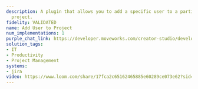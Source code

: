 ```yaml
---
description: A plugin that allows you to add a specific user to a particular Jira
  project.
fidelity: VALIDATED
name: Add User to Project
num_implementations: 1
purple_chat_link: https://developer.moveworks.com/creator-studio/developer-tools/purple-chat-builder/?workspace=%7B%22title%22%3A%22My+Workspace%22%2C%22botSettings%22%3A%7B%7D%2C%22mocks%22%3A%5B%7B%22id%22%3A6991%2C%22title%22%3A%22Mock+1%22%2C%22transcript%22%3A%7B%22settings%22%3A%7B%22colorStyle%22%3A%22LIGHT%22%2C%22startTime%22%3A%2211%3A43+AM%22%2C%22defaultPerson%22%3A%22GWEN%22%2C%22editable%22%3Atrue%7D%2C%22messages%22%3A%5B%7B%22from%22%3A%22USER%22%2C%22text%22%3A%22%3Cp%3ECan+I+add+Brett+to+the+project+we%27re+working+on+-+Project+Galaxy%3F%3C%2Fp%3E%22%7D%2C%7B%22from%22%3A%22BOT%22%2C%22text%22%3A%22Sure%21+Just+to+confirm%2C+is+the+project+you%27re+referring+to+%27Galaxy+Exploration%27+in+Jira%3F%22%7D%2C%7B%22from%22%3A%22USER%22%2C%22text%22%3A%22Yes%2C+that%27s+the+one.%22%7D%2C%7B%22from%22%3A%22ANNOTATION%22%2C%22text%22%3A%22%3Cp%3E%E2%9C%85+Working+on+%3Cb%3EAdd+Brett+To+Project+Galaxy%3C%2Fb%3E%3Cbr%3E%E2%8F%B3+Calling+Plugin%3Cb%3E+Add+User+To+Project+on+Jira%3C%2Fb%3E%3C%2Fp%3E%22%7D%2C%7B%22from%22%3A%22BOT%22%2C%22text%22%3A%22Done%21+Brett+has+been+successfully+added+to+the+%27Galaxy+Exploration%27+project+in+Jira.+Is+there+anything+else+you+need%3F%22%7D%5D%7D%7D%5D%7D
solution_tags:
- IT
- Productivity
- Project Management
systems:
- jira
video: https://www.loom.com/share/17fca2c65162465885e60289ce073e62?sid=a82d23c2-53db-4820-b9ab-d88069e6877f
---
```

